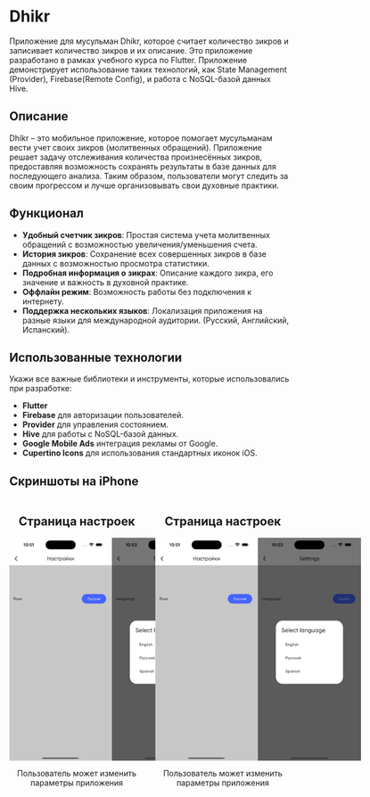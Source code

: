 # Dhikr

Приложение для мусульман Dhikr, которое считает количество зикров и записивает количество зикров и их описание. 
Это приложение разработано в рамках учебного курса по Flutter. Приложение демонстрирует использование таких технологий, как State Management (Provider), Firebase(Remote Config),  и работа с NoSQL-базой данных Hive.

## Описание

Dhikr – это мобильное приложение, которое помогает мусульманам вести учет своих зикров (молитвенных обращений). Приложение решает задачу отслеживания количества произнесённых зикров, предоставляя возможность сохранять результаты в базе данных для последующего анализа. Таким образом, пользователи могут следить за своим прогрессом и лучше организовывать свои духовные практики.


## Функционал

- **Удобный счетчик зикров**: Простая система учета молитвенных обращений с возможностью увеличения/уменьшения счета.
- **История зикров**: Сохранение всех совершенных зикров в базе данных с возможностью просмотра статистики.
- **Подробная информация о зикрах**: Описание каждого зикра, его значение и важность в духовной практике.
- **Оффлайн режим**: Возможность работы без подключения к интернету.
- **Поддержка нескольких языков**: Локализация приложения на разные языки для международной аудитории. (Русский, Английский, Испанский).

## Использованные технологии

Укажи все важные библиотеки и инструменты, которые использовались при разработке:
- **Flutter**
- **Firebase** для авторизации пользователей.
- **Provider** для управления состоянием.
- **Hive** для работы с NoSQL-базой данных.
- **Google Mobile Ads** интеграция рекламы от Google.
- **Cupertino Icons** для использования стандартных иконок iOS.

## Скриншоты на iPhone

<div style="display: flex; justify-content: space-between;">

  <!-- Первая секция -->
  <div style="width: 48%;">
    <h2 style="text-align: center;">Страница настроек</h2>
    <div style="display: flex; justify-content: space-between;">
      <img src="https://github.com/Absaidov/screen_shots/blob/main/Приложение%20Dhikr/Экран%20настроек.png" alt="Alt Text 1" style="width: 200px; height: 400px; object-fit: contain;">
      <img src="https://github.com/Absaidov/screen_shots/blob/main/Приложение%20Dhikr/Выбор%20языка.png" alt="Alt Text 2" style="width: 200px; height: 400px; object-fit: contain;">
    </div>
    <p style="text-align: center;">Пользователь может изменить параметры приложения</p>
  </div>

  <!-- Вторая секция -->
  <div style="width: 48%;">
    <h2 style="text-align: center;">Страница настроек</h2>
    <div style="display: flex; justify-content: space-between;">
      <img src="https://github.com/Absaidov/screen_shots/blob/main/Приложение%20Dhikr/Экран%20настроек.png" alt="Alt Text 1" style="width: 200px; height: 400px; object-fit: contain;">
      <img src="https://github.com/Absaidov/screen_shots/blob/main/Приложение%20Dhikr/Выбор%20языка.png" alt="Alt Text 2" style="width: 200px; height: 400px; object-fit: contain;">
    </div>
    <p style="text-align: center;">Пользователь может изменить параметры приложения</p>
  </div>

</div>
